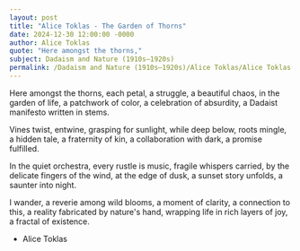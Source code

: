 ```yaml
---
layout: post
title: "Alice Toklas - The Garden of Thorns"
date: 2024-12-30 12:00:00 -0000
author: Alice Toklas
quote: "Here amongst the thorns,"
subject: Dadaism and Nature (1910s–1920s)
permalink: /Dadaism and Nature (1910s–1920s)/Alice Toklas/Alice Toklas - The Garden of Thorns
---
```


Here amongst the thorns,
each petal, a struggle,
a beautiful chaos,
in the garden of life,
a patchwork of color,
a celebration of absurdity,
a Dadaist manifesto written in stems.

Vines twist, entwine,
grasping for sunlight,
while deep below,
roots mingle,
a hidden tale,
a fraternity of kin,
a collaboration with dark,
a promise fulfilled.

In the quiet orchestra,
every rustle is music,
fragile whispers carried,
by the delicate fingers
of the wind,
at the edge of dusk,
a sunset story unfolds,
a saunter into night.

I wander,
a reverie among
wild blooms,
a moment of clarity,
a connection to this,
a reality fabricated
by nature's hand,
wrapping life
in rich layers of joy,
a fractal of existence.

- Alice Toklas
